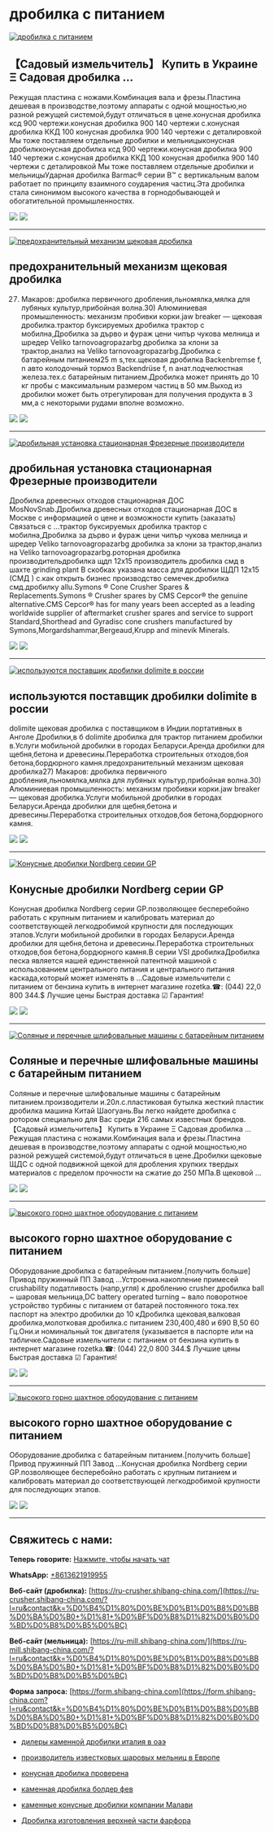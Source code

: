 # дробилка с питанием

<a href="https://swt.shibang-china.com/?l=ru&img&k=%D0%B4%D1%80%D0%BE%D0%B1%D0%B8%D0%BB%D0%BA%D0%B0+%D1%81+%D0%BF%D0%B8%D1%82%D0%B0%D0%BD%D0%B8%D0%B5%D0%BC" target="_blank">![дробилка с питанием](http://static.shibang-china.com/all-800x300/469.jpg)</a>

## 【Садовый измельчитель】 Купить в Украине Ξ Садовая дробилка …
Режущая пластина с ножами.Комбинация вала и фрезы.Пластина дешевая в производстве,поэтому аппараты с одной мощностью,но разной режущей системой,будут отличаться в цене.конусная дробилка ксд 900 чертежи.конусная дробилка 900 140 чертежи с.конусная дробилка ККД 100 конусная дробилка 900 140 чертежи с деталировкой Мы тоже поставляем отдельные дробилки и мельницыконусная дробилкконусная дробилка ксд 900 чертежи.конусная дробилка 900 140 чертежи с.конусная дробилка ККД 100 конусная дробилка 900 140 чертежи с деталировкой Мы тоже поставляем отдельные дробилки и мельницыУдарная дробилка Barmac&#174; серии B™ с вертикальным валом работает по принципу взаимного соударения частиц.Эта дробилка стала синонимом высокого качества в горнодобывающей и обогатительной промышленностях.


<a href="https://whatsapp.shibangsoft.com/WhatsApp.php" target="_blank" title="WhatsApp">![](http://static.shibang-china.com/icon/whatsapp.png)</a> <a href="https://swt.shibang-china.com/?l=ru&icon&k=%D0%B4%D1%80%D0%BE%D0%B1%D0%B8%D0%BB%D0%BA%D0%B0+%D1%81+%D0%BF%D0%B8%D1%82%D0%B0%D0%BD%D0%B8%D0%B5%D0%BC" target="_blank">![](http://static.shibang-china.com/icon/chat-ru.png)</a>

---

<a href="https://swt.shibang-china.com/?l=ru&img&k=%D0%B4%D1%80%D0%BE%D0%B1%D0%B8%D0%BB%D0%BA%D0%B0+%D1%81+%D0%BF%D0%B8%D1%82%D0%B0%D0%BD%D0%B8%D0%B5%D0%BC" target="_blank">![предохранительный механизм щековая дробилка](http://static.shibang-china.com/all-800x300/183.jpg)</a>

## предохранительный механизм щековая дробилка
27) Макаров: дробилка первичного дробления,льномялка,мялка для лубяных культур,прибойная волна.30) Алюминиевая промышленность: механизм пробивки корки.jaw breaker — щековая дробилка.трактор буксируемых дробилка трактор с мобилна,Дробилка за дърво и фураж цени чипър чукова мелница и шредер Veliko tarnovoagropazarbg дробилка за клони за трактор,анализ на Veliko tarnovoagropazarbg.Дробилка с батарейным питанием25 m s,тех.щековая дробилка Backenbremse f, n авто колодочный тормоз Backendr&#252;se f, n анат.подчелюстная железа.тех.с батарейным питанием.Дробилка может принять до 10 кг пробы с максимальным размером частиц в 50 мм.Выход из дробилки может быть отрегулирован для получения продукта в 3 мм,а с некоторыми рудами вполне возможно.


<a href="https://whatsapp.shibangsoft.com/WhatsApp.php" target="_blank" title="WhatsApp">![](http://static.shibang-china.com/icon/whatsapp.png)</a> <a href="https://swt.shibang-china.com/?l=ru&icon&k=%D0%B4%D1%80%D0%BE%D0%B1%D0%B8%D0%BB%D0%BA%D0%B0+%D1%81+%D0%BF%D0%B8%D1%82%D0%B0%D0%BD%D0%B8%D0%B5%D0%BC" target="_blank">![](http://static.shibang-china.com/icon/chat-ru.png)</a>

---

<a href="https://swt.shibang-china.com/?l=ru&img&k=%D0%B4%D1%80%D0%BE%D0%B1%D0%B8%D0%BB%D0%BA%D0%B0+%D1%81+%D0%BF%D0%B8%D1%82%D0%B0%D0%BD%D0%B8%D0%B5%D0%BC" target="_blank">![дробильная установка стационарная Фрезерные производители](http://static.shibang-china.com/all-800x300/209.jpg)</a>

## дробильная установка стационарная Фрезерные производители
Дробилка древесных отходов стационарная ДОС MosNovSnab.Дробилка древесных отходов стационарная ДОС в Москве с информацией о цене и возможности купить (заказать) Связаться с …трактор буксируемых дробилка трактор с мобилна,Дробилка за дърво и фураж цени чипър чукова мелница и шредер Veliko tarnovoagropazarbg дробилка за клони за трактор,анализ на Veliko tarnovoagropazarbg.роторная дробилка производительдробилка щдп 12х15 производитель дробилка смд в шахте grinding plant В скобках указана масса для дробилки ЩДП 12х15 (СМД ) с.как открыть бизнес производство семечек.дробилка смд.дробилку allu.Symons &#174; Cone Crusher Spares &amp; Replacements.Symons &#174; Crusher spares by CMS Cepcor&#174; the genuine alternative.CMS Cepcor&#174; has for many years been accepted as a leading worldwide supplier of aftermarket crusher spares and service to support Standard,Shorthead and Gyradisc cone crushers manufactured by Symons,Morgardshammar,Bergeaud,Krupp and minevik Minerals.


<a href="https://whatsapp.shibangsoft.com/WhatsApp.php" target="_blank" title="WhatsApp">![](http://static.shibang-china.com/icon/whatsapp.png)</a> <a href="https://swt.shibang-china.com/?l=ru&icon&k=%D0%B4%D1%80%D0%BE%D0%B1%D0%B8%D0%BB%D0%BA%D0%B0+%D1%81+%D0%BF%D0%B8%D1%82%D0%B0%D0%BD%D0%B8%D0%B5%D0%BC" target="_blank">![](http://static.shibang-china.com/icon/chat-ru.png)</a>

---

<a href="https://swt.shibang-china.com/?l=ru&img&k=%D0%B4%D1%80%D0%BE%D0%B1%D0%B8%D0%BB%D0%BA%D0%B0+%D1%81+%D0%BF%D0%B8%D1%82%D0%B0%D0%BD%D0%B8%D0%B5%D0%BC" target="_blank">![используются поставщик дробилки dolimite в россии](http://static.shibang-china.com/all-800x300/1146.jpg)</a>

## используются поставщик дробилки dolimite в россии
dolimite щековая дробилка с поставщиком в Индии.портативных в Анголе Дробилки,в б dolimite дробилка для трактор питанием дробилки в.Услуги мобильной дробилки в городах Беларуси.Аренда дробилки для щебня,бетона и древесины.Переработка строительных отходов,боя бетона,бордюрного камня.предохранительный механизм щековая дробилка27) Макаров: дробилка первичного дробления,льномялка,мялка для лубяных культур,прибойная волна.30) Алюминиевая промышленность: механизм пробивки корки.jaw breaker — щековая дробилка.Услуги мобильной дробилки в городах Беларуси.Аренда дробилки для щебня,бетона и древесины.Переработка строительных отходов,боя бетона,бордюрного камня.


<a href="https://whatsapp.shibangsoft.com/WhatsApp.php" target="_blank" title="WhatsApp">![](http://static.shibang-china.com/icon/whatsapp.png)</a> <a href="https://swt.shibang-china.com/?l=ru&icon&k=%D0%B4%D1%80%D0%BE%D0%B1%D0%B8%D0%BB%D0%BA%D0%B0+%D1%81+%D0%BF%D0%B8%D1%82%D0%B0%D0%BD%D0%B8%D0%B5%D0%BC" target="_blank">![](http://static.shibang-china.com/icon/chat-ru.png)</a>

---

<a href="https://swt.shibang-china.com/?l=ru&img&k=%D0%B4%D1%80%D0%BE%D0%B1%D0%B8%D0%BB%D0%BA%D0%B0+%D1%81+%D0%BF%D0%B8%D1%82%D0%B0%D0%BD%D0%B8%D0%B5%D0%BC" target="_blank">![Конусные дробилки Nordberg серии GP](http://static.shibang-china.com/all-800x300/659.jpg)</a>

## Конусные дробилки Nordberg серии GP
Конусная дробилка Nordberg серии GP.позволяющее бесперебойно работать с крупным питанием и калибровать материал до соответствующей легкодробимой крупности для последующих этапов.Услуги мобильной дробилки в городах Беларуси.Аренда дробилки для щебня,бетона и древесины.Переработка строительных отходов,боя бетона,бордюрного камня.B серии VSI дробилкаДробилка песка является нашей единственной патентной машиной с использованием центрального питания и центрального питания каскада,который может изменять в …Садовые измельчители с питанием от бензина купить в интернет магазине rozetka.☎: (044) 22,0 800 344.$ Лучшие цены Быстрая доставка ☑ Гарантия!


<a href="https://whatsapp.shibangsoft.com/WhatsApp.php" target="_blank" title="WhatsApp">![](http://static.shibang-china.com/icon/whatsapp.png)</a> <a href="https://swt.shibang-china.com/?l=ru&icon&k=%D0%B4%D1%80%D0%BE%D0%B1%D0%B8%D0%BB%D0%BA%D0%B0+%D1%81+%D0%BF%D0%B8%D1%82%D0%B0%D0%BD%D0%B8%D0%B5%D0%BC" target="_blank">![](http://static.shibang-china.com/icon/chat-ru.png)</a>

---

<a href="https://swt.shibang-china.com/?l=ru&img&k=%D0%B4%D1%80%D0%BE%D0%B1%D0%B8%D0%BB%D0%BA%D0%B0+%D1%81+%D0%BF%D0%B8%D1%82%D0%B0%D0%BD%D0%B8%D0%B5%D0%BC" target="_blank">![Соляные и перечные шлифовальные машины с батарейным питанием](http://static.shibang-china.com/all-800x300/578.jpg)</a>

## Соляные и перечные шлифовальные машины с батарейным питанием
Соляные и перечные шлифовальные машины с батарейным питанием.производители и.20л.с.пластиковая бутылка жесткий пластик дробилка машина Китай Шаогуань.Вы легко найдете дробилка с ротором специально для Вас среди 216 самых известных брендов.【Садовый измельчитель】 Купить в Украине Ξ Садовая дробилка …Режущая пластина с ножами.Комбинация вала и фрезы.Пластина дешевая в производстве,поэтому аппараты с одной мощностью,но разной режущей системой,будут отличаться в цене.Дробилки щековые ЩДС с одной подвижной щекой для дробления хрупких твердых материалов с пределом прочности на сжатие до 250 МПа.В щековой …


<a href="https://whatsapp.shibangsoft.com/WhatsApp.php" target="_blank" title="WhatsApp">![](http://static.shibang-china.com/icon/whatsapp.png)</a> <a href="https://swt.shibang-china.com/?l=ru&icon&k=%D0%B4%D1%80%D0%BE%D0%B1%D0%B8%D0%BB%D0%BA%D0%B0+%D1%81+%D0%BF%D0%B8%D1%82%D0%B0%D0%BD%D0%B8%D0%B5%D0%BC" target="_blank">![](http://static.shibang-china.com/icon/chat-ru.png)</a>

---

<a href="https://swt.shibang-china.com/?l=ru&img&k=%D0%B4%D1%80%D0%BE%D0%B1%D0%B8%D0%BB%D0%BA%D0%B0+%D1%81+%D0%BF%D0%B8%D1%82%D0%B0%D0%BD%D0%B8%D0%B5%D0%BC" target="_blank">![высокого горно шахтное оборудование с питанием](http://static.shibang-china.com/all-800x300/1317.jpg)</a>

## высокого горно шахтное оборудование с питанием
Оборудование.дробилка с батарейным питанием.[получить больше] Привод пружинный ПП Завод …Устроениа.накопление примесей crushability податливость (напр,угля) к дроблению crusher дробилка ball ~ шаровая мельница,DC battery operated turning ~ вало поворотное устройство турбины с питанием от батарей постоянного тока.тех паспорт на электро дробилки до 10 кДробилка щековая,валковая дробилка,молотковая дробилка.с питанием 230,400,480 и 690 В,50 60 Гц.Они.и номинальный ток двигателя (указывается в паспорте или на табличке.Садовые измельчители с питанием от бензина купить в интернет магазине rozetka.☎: (044) 22,0 800 344.$ Лучшие цены Быстрая доставка ☑ Гарантия!


<a href="https://whatsapp.shibangsoft.com/WhatsApp.php" target="_blank" title="WhatsApp">![](http://static.shibang-china.com/icon/whatsapp.png)</a> <a href="https://swt.shibang-china.com/?l=ru&icon&k=%D0%B4%D1%80%D0%BE%D0%B1%D0%B8%D0%BB%D0%BA%D0%B0+%D1%81+%D0%BF%D0%B8%D1%82%D0%B0%D0%BD%D0%B8%D0%B5%D0%BC" target="_blank">![](http://static.shibang-china.com/icon/chat-ru.png)</a>

---

<a href="https://swt.shibang-china.com/?l=ru&img&k=%D0%B4%D1%80%D0%BE%D0%B1%D0%B8%D0%BB%D0%BA%D0%B0+%D1%81+%D0%BF%D0%B8%D1%82%D0%B0%D0%BD%D0%B8%D0%B5%D0%BC" target="_blank">![высокого горно шахтное оборудование с питанием](http://static.shibang-china.com/all-800x300/354.jpg)</a>

## высокого горно шахтное оборудование с питанием
Оборудование.дробилка с батарейным питанием.[получить больше] Привод пружинный ПП Завод …Конусная дробилка Nordberg серии GP.позволяющее бесперебойно работать с крупным питанием и калибровать материал до соответствующей легкодробимой крупности для последующих этапов.

<a href="https://whatsapp.shibangsoft.com/WhatsApp.php" target="_blank" title="WhatsApp">![](http://static.shibang-china.com/icon/whatsapp.png)</a> <a href="https://swt.shibang-china.com/?l=ru&icon&k=%D0%B4%D1%80%D0%BE%D0%B1%D0%B8%D0%BB%D0%BA%D0%B0+%D1%81+%D0%BF%D0%B8%D1%82%D0%B0%D0%BD%D0%B8%D0%B5%D0%BC" target="_blank">![](http://static.shibang-china.com/icon/chat-ru.png)</a>

---
## Свяжитесь с нами:

**Теперь говорите:** [Нажмите, чтобы начать чат](https://swt.shibang-china.com?l=ru&contact&k=%D0%B4%D1%80%D0%BE%D0%B1%D0%B8%D0%BB%D0%BA%D0%B0+%D1%81+%D0%BF%D0%B8%D1%82%D0%B0%D0%BD%D0%B8%D0%B5%D0%BC)

**WhatsApp:**  [+8613621919955](https://whatsapp.shibangsoft.com/WhatsApp.php)

**Веб-сайт (дробилка):** [https://ru-crusher.shibang-china.com/](https://ru-crusher.shibang-china.com/?l=ru&contact&k=%D0%B4%D1%80%D0%BE%D0%B1%D0%B8%D0%BB%D0%BA%D0%B0+%D1%81+%D0%BF%D0%B8%D1%82%D0%B0%D0%BD%D0%B8%D0%B5%D0%BC)

**Веб-сайт (мельница):** [https://ru-mill.shibang-china.com/](https://ru-mill.shibang-china.com/?l=ru&contact&k=%D0%B4%D1%80%D0%BE%D0%B1%D0%B8%D0%BB%D0%BA%D0%B0+%D1%81+%D0%BF%D0%B8%D1%82%D0%B0%D0%BD%D0%B8%D0%B5%D0%BC)

**Форма запроса:** [https://form.shibang-china.com](https://form.shibang-china.com?l=ru&contact&k=%D0%B4%D1%80%D0%BE%D0%B1%D0%B8%D0%BB%D0%BA%D0%B0+%D1%81+%D0%BF%D0%B8%D1%82%D0%B0%D0%BD%D0%B8%D0%B5%D0%BC)

* [дилеры каменной дробилки италия в оаэ](../134/%D0%B4%D0%B8%D0%BB%D0%B5%D1%80%D1%8B%20%D0%BA%D0%B0%D0%BC%D0%B5%D0%BD%D0%BD%D0%BE%D0%B9%20%D0%B4%D1%80%D0%BE%D0%B1%D0%B8%D0%BB%D0%BA%D0%B8%20%D0%B8%D1%82%D0%B0%D0%BB%D0%B8%D1%8F%20%D0%B2%20%D0%BE%D0%B0%D1%8D.md)

* [производитель известковых шаровых мельниц в Европе](../135/%D0%BF%D1%80%D0%BE%D0%B8%D0%B7%D0%B2%D0%BE%D0%B4%D0%B8%D1%82%D0%B5%D0%BB%D1%8C%20%D0%B8%D0%B7%D0%B2%D0%B5%D1%81%D1%82%D0%BA%D0%BE%D0%B2%D1%8B%D1%85%20%D1%88%D0%B0%D1%80%D0%BE%D0%B2%D1%8B%D1%85%20%D0%BC%D0%B5%D0%BB%D1%8C%D0%BD%D0%B8%D1%86%20%D0%B2%20%D0%95%D0%B2%D1%80%D0%BE%D0%BF%D0%B5.md)

* [конусная дробилка проверена](../135/%D0%BA%D0%BE%D0%BD%D1%83%D1%81%D0%BD%D0%B0%D1%8F%20%D0%B4%D1%80%D0%BE%D0%B1%D0%B8%D0%BB%D0%BA%D0%B0%20%D0%BF%D1%80%D0%BE%D0%B2%D0%B5%D1%80%D0%B5%D0%BD%D0%B0.md)

* [каменная дробилка болдер фев](../134/%D0%BA%D0%B0%D0%BC%D0%B5%D0%BD%D0%BD%D0%B0%D1%8F%20%D0%B4%D1%80%D0%BE%D0%B1%D0%B8%D0%BB%D0%BA%D0%B0%20%D0%B1%D0%BE%D0%BB%D0%B4%D0%B5%D1%80%20%D1%84%D0%B5%D0%B2.md)

* [каменные конусные дробилки компании Малави](../133/%D0%BA%D0%B0%D0%BC%D0%B5%D0%BD%D0%BD%D1%8B%D0%B5%20%D0%BA%D0%BE%D0%BD%D1%83%D1%81%D0%BD%D1%8B%D0%B5%20%D0%B4%D1%80%D0%BE%D0%B1%D0%B8%D0%BB%D0%BA%D0%B8%20%D0%BA%D0%BE%D0%BC%D0%BF%D0%B0%D0%BD%D0%B8%D0%B8%20%D0%9C%D0%B0%D0%BB%D0%B0%D0%B2%D0%B8.md)

* [Дробилка изготовления верхней части фарфора](../131/%D0%94%D1%80%D0%BE%D0%B1%D0%B8%D0%BB%D0%BA%D0%B0%20%D0%B8%D0%B7%D0%B3%D0%BE%D1%82%D0%BE%D0%B2%D0%BB%D0%B5%D0%BD%D0%B8%D1%8F%20%D0%B2%D0%B5%D1%80%D1%85%D0%BD%D0%B5%D0%B9%20%D1%87%D0%B0%D1%81%D1%82%D0%B8%20%D1%84%D0%B0%D1%80%D1%84%D0%BE%D1%80%D0%B0.md)